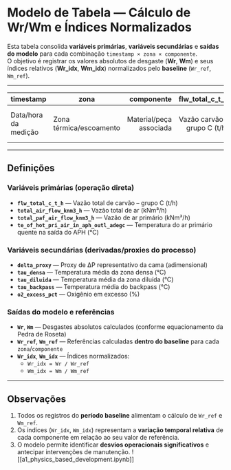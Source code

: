 # Modelo de Tabela — Cálculo de Wr/Wm e Índices Normalizados

Esta tabela consolida **variáveis primárias**, **variáveis secundárias** e **saídas do modelo** para cada combinação `timestamp × zona × componente`.  
O objetivo é registrar os valores absolutos de desgaste (**Wr**, **Wm**) e seus índices relativos (**Wr_idx**, **Wm_idx**) normalizados pelo **baseline** (`Wr_ref`, `Wm_ref`).

---

| timestamp | zona | componente | flw_total_c_t_h | total_air_flow_knm3_h | total_paf_air_flow_knm3_h | te_of_hot_pri_air_in_aph_outl_adegc | delta_proxy | tau_densa | tau_diluida | tau_backpass | o2_excess_pct | Wr | Wm | Wr_ref | Wm_ref | Wr_idx | Wm_idx |
|---|---|---:|---:|---:|---:|---:|---:|---:|---:|---:|---:|---:|---:|---:|---:|---:|---:|
| Data/hora da medição | Zona térmica/escoamento | Material/peça associada | Vazão carvão – grupo C (t/h) | Vazão total de ar (kNm³/h) | Vazão ar primário (kNm³/h) | Temp. ar primário (°C) | Proxy ΔP cama (adim.) | Temp. zona densa (°C) | Temp. zona diluída (°C) | Temp. backpass (°C) | Oxigênio em excesso (%) | Desgaste refratário (abs.) | Desgaste metálico (abs.) | Referência Wr (baseline) | Referência Wm (baseline) | Wr/Wr_ref (adim.) | Wm/Wm_ref (adim.) |

---

## Definições

### Variáveis primárias (operação direta)
- **`flw_total_c_t_h`** — Vazão total de carvão – grupo C (t/h)  
- **`total_air_flow_knm3_h`** — Vazão total de ar (kNm³/h)  
- **`total_paf_air_flow_knm3_h`** — Vazão de ar primário (kNm³/h)  
- **`te_of_hot_pri_air_in_aph_outl_adegc`** — Temperatura do ar primário quente na saída do APH (°C)

### Variáveis secundárias (derivadas/proxies do processo)
- **`delta_proxy`** — Proxy de ΔP representativo da cama (adimensional)  
- **`tau_densa`** — Temperatura média da zona densa (°C)  
- **`tau_diluida`** — Temperatura média da zona diluída (°C)  
- **`tau_backpass`** — Temperatura média do backpass (°C)  
- **`o2_excess_pct`** — Oxigênio em excesso (%)

### Saídas do modelo e referências
- **`Wr`**, **`Wm`** — Desgastes absolutos calculados (conforme equacionamento da Pedra de Roseta)  
- **`Wr_ref`**, **`Wm_ref`** — Referências calculadas **dentro do baseline** para cada `zona`/`componente`  
- **`Wr_idx`**, **`Wm_idx`** — Índices normalizados:  
  - `Wr_idx = Wr / Wr_ref`  
  - `Wm_idx = Wm / Wm_ref`  

---

## Observações
1. Todos os registros do **período baseline** alimentam o cálculo de `Wr_ref` e `Wm_ref`.  
2. Os índices (`Wr_idx`, `Wm_idx`) representam a **variação temporal relativa** de cada componente em relação ao seu valor de referência.  
3. O modelo permite identificar **desvios operacionais significativos** e antecipar intervenções de manutenção.
![[a1_physics_based_development.ipynb]]